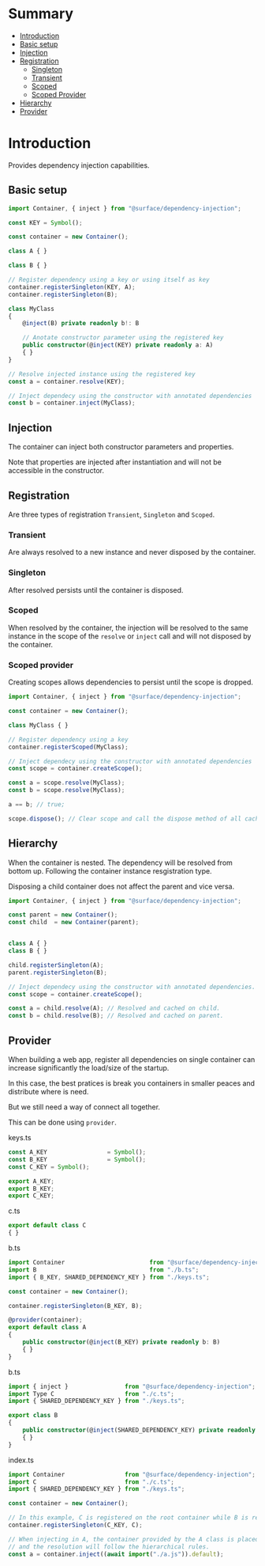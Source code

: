 # Summary
* [Introduction](#introduction)
* [Basic setup](#basic-setup)
* [Injection](#injection)
* [Registration](#registration)
    * [Singleton](#singleton)
    * [Transient](#transient)
    * [Scoped](#scoped)
    * [Scoped Provider](#scoped-provider)
* [Hierarchy](#hierarchy)
* [Provider](#provider)

# Introduction
Provides dependency injection capabilities.

## Basic setup
```ts
import Container, { inject } from "@surface/dependency-injection";

const KEY = Symbol();

const container = new Container();

class A { }

class B { }

// Register dependency using a key or using itself as key
container.registerSingleton(KEY, A);
container.registerSingleton(B);

class MyClass
{
    @inject(B) private readonly b!: B

    // Anotate constructor parameter using the registered key
    public constructor(@inject(KEY) private readonly a: A)
    { }
}

// Resolve injected instance using the registered key
const a = container.resolve(KEY);

// Inject dependecy using the constructor with annotated dependencies
const b = container.inject(MyClass);
```

## Injection
The container can inject both constructor parameters and properties.  

Note that properties are injected after instantiation and will not be accessible in the constructor.

## Registration
Are three types of registration `Transient`, `Singleton` and `Scoped`.

### Transient
Are always resolved to a new instance and never disposed by the container.

### Singleton
After resolved persists until the container is disposed.

### Scoped
When resolved by the container, the injection will be resolved to the same instance in the scope of the `resolve` or `inject` call and will not disposed by the container.

### Scoped provider
Creating scopes allows dependencies to persist until the scope is dropped.

```ts
import Container, { inject } from "@surface/dependency-injection";

const container = new Container();

class MyClass { }

// Register dependency using a key
container.registerScoped(MyClass);

// Inject dependecy using the constructor with annotated dependencies
const scope = container.createScope();

const a = scope.resolve(MyClass);
const b = scope.resolve(MyClass);

a == b; // true;

scope.dispose(); // Clear scope and call the dispose method of all cached instancies.
```

## Hierarchy
When the container is nested. The dependency will be resolved from bottom up. Following the container instance resgistration type.

Disposing a child container does not affect the parent and vice versa.

```ts
import Container, { inject } from "@surface/dependency-injection";

const parent = new Container();
const child  = new Container(parent);


class A { }
class B { }

child.registerSingleton(A);
parent.registerSingleton(B);

// Inject dependecy using the constructor with annotated dependencies.
const scope = container.createScope();

const a = child.resolve(A); // Resolved and cached on child.
const b = child.resolve(B); // Resolved and cached on parent.
```

## Provider
When building a web app, register all dependencies on single container can increase significantly the load/size of the startup.

In this case, the best pratices is break you containers in smaller peaces and distribute where is need.

But we still need a way of connect all together.

This can be done using `provider`.

keys.ts
```ts
const A_KEY                 = Symbol();
const B_KEY                 = Symbol();
const C_KEY = Symbol();

export A_KEY;
export B_KEY;
export C_KEY;
```

c.ts
```ts
export default class C
{ }
```

b.ts
```ts
import Container                        from "@surface/dependency-injection";
import B                                from "./b.ts";
import { B_KEY, SHARED_DEPENDENCY_KEY } from "./keys.ts";

const container = new Container();

container.registerSingleton(B_KEY, B);

@provider(container);
export default class A
{
    public constructor(@inject(B_KEY) private readonly b: B)
    { }
}
```

b.ts
```ts
import { inject }                from "@surface/dependency-injection";
import Type C                    from "./c.ts";
import { SHARED_DEPENDENCY_KEY } from "./keys.ts";

export class B
{
    public constructor(@inject(SHARED_DEPENDENCY_KEY) private readonly c: C)
    { }
}
```

index.ts
```ts
import Container                 from "@surface/dependency-injection";
import C                         from "./c.ts";
import { SHARED_DEPENDENCY_KEY } from "./keys.ts";

const container = new Container();

// In this example, C is registered on the root container while B is registered on container provided by A.
container.registerSingleton(C_KEY, C);

// When injecting in A, the container provided by the A class is placed at bottom of the current container
// and the resolution will follow the hierarchical rules.
const a = container.inject((await import("./a.js")).default);
```
